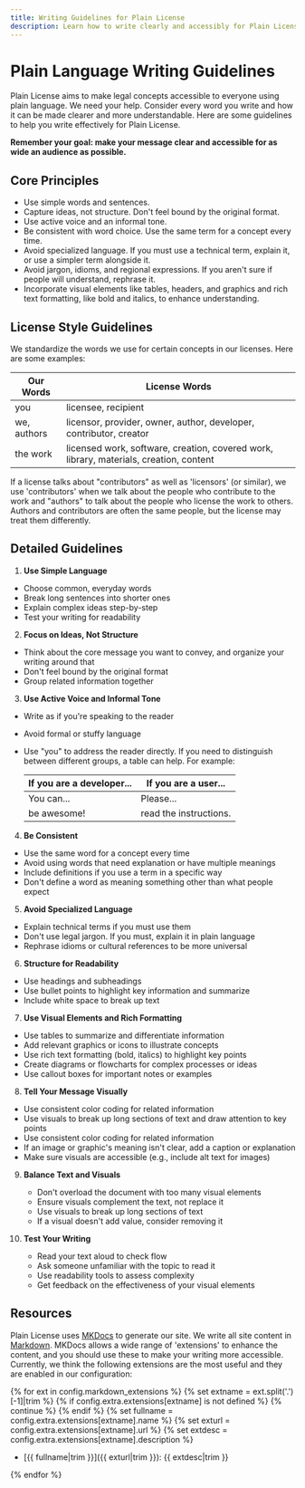 ```yaml
---
title: Writing Guidelines for Plain License
description: Learn how to write clearly and accessibly for Plain License, including licenses and site content.
---
```

# Plain Language Writing Guidelines

Plain License aims to make legal concepts accessible to everyone using plain language. We need your help. Consider every word you write and how it can be made clearer and more understandable. Here are some guidelines to help you write effectively for Plain License.

**Remember your goal: make your message clear and accessible for as wide an audience as possible.**

## Core Principles

- Use simple words and sentences.
- Capture ideas, not structure. Don't feel bound by the original format.
- Use active voice and an informal tone.
- Be consistent with word choice. Use the same term for a concept every time.
- Avoid specialized language. If you must use a technical term, explain it, or use a simpler term alongside it.
- Avoid jargon, idioms, and regional expressions. If you aren't sure if people will understand, rephrase it.
- Incorporate visual elements like tables, headers, and graphics and rich text formatting, like bold and italics, to enhance understanding.

## License Style Guidelines

We standardize the words we use for certain concepts in our licenses. Here are some examples:

Our Words | License Words
-----------|-------------
you        | licensee, recipient
we, authors | licensor, provider, owner, author, developer, contributor, creator
the work  | licensed work, software, creation, covered work, library, materials, creation, content

If a license talks about "contributors" as well as 'licensors' (or similar), we use 'contributors' when we talk about the people who contribute to the work and "authors" to talk about the people who license the work to others. Authors and contributors are often the same people, but the license may treat them differently.

## Detailed Guidelines

1.  **Use Simple Language**
   - Choose common, everyday words
   - Break long sentences into shorter ones
   - Explain complex ideas step-by-step
   - Test your writing for readability

2.  **Focus on Ideas, Not Structure**
   - Think about the core message you want to convey, and organize your writing around that
   - Don't feel bound by the original format
   - Group related information together

3.   **Use Active Voice and Informal Tone**
   - Write as if you're speaking to the reader
   - Avoid formal or stuffy language
   - Use "you" to address the reader directly. If you need to distinguish between different groups, a table can help. For example:

      If you are a developer... | If you are a user...
      ---------------------------|-------------------
      You can...                 | Please...
          be awesome!             |     read the instructions.

4.  **Be Consistent**
   - Use the same word for a concept every time
   - Avoid using words that need explanation or have multiple meanings
   - Include definitions if you use a term in a specific way
   - Don't define a word as meaning something other than what people expect

5.  **Avoid Specialized Language**
   - Explain technical terms if you must use them
   - Don't use legal jargon. If you must, explain it in plain language
   - Rephrase idioms or cultural references to be more universal

6.  **Structure for Readability**
   - Use headings and subheadings
   - Use bullet points to highlight key information and summarize
   - Include white space to break up text

7.  **Use Visual Elements and Rich Formatting**
   - Use tables to summarize and differentiate information
   - Add relevant graphics or icons to illustrate concepts
   - Use rich text formatting (bold, italics) to highlight key points
   - Create diagrams or flowcharts for complex processes or ideas
   - Use callout boxes for important notes or examples

8.  **Tell Your Message Visually**
   - Use consistent color coding for related information
   - Use visuals to break up long sections of text and draw attention to key points
   - Use consistent color coding for related information
   - If an image or graphic's meaning isn't clear, add a caption or explanation
   - Make sure visuals are accessible (e.g., include alt text for images)

9. **Balance Text and Visuals**
   - Don't overload the document with too many visual elements
   - Ensure visuals complement the text, not replace it
   - Use visuals to break up long sections of text
   - If a visual doesn't add value, consider removing it

10. **Test Your Writing**
    - Read your text aloud to check flow
    - Ask someone unfamiliar with the topic to read it
    - Use readability tools to assess complexity
    - Get feedback on the effectiveness of your visual elements

## Resources

Plain License uses [MKDocs][mkdocshome] to generate our site. We write all site content in [Markdown][mdown]. MKDocs allows a wide range of 'extensions' to enhance the content, and you should use these to make your writing more accessible. Currently, we think the following extensions are the most useful and they are enabled in our configuration:

{% for ext in config.markdown_extensions %}
    {% set extname = ext.split('.')[-1]|trim %}
    {% if config.extra.extensions[extname] is not defined %}
        {% continue %}
    {% endif %}
    {% set fullname = config.extra.extensions[extname].name %}
    {% set exturl = config.extra.extensions[extname].url %}
    {% set extdesc = config.extra.extensions[extname].description %}

- [{{ fullname|trim }}]({{ exturl|trim }}): {{ extdesc|trim }}

{% endfor %}

[mkdocshome]: https://www.mkdocs.org/ "MKDocs Home"
[mdown]: https://www.markdownguide.org/ "Markdown Guide"

